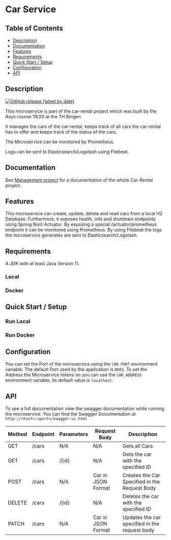 # Car Service
## Table of Contents

- [Description](#description)
- [Documentation](#documentation)
- [Features](#features)
- [Requirements](#requirements)
- [Quick Start / Setup](#quick-start--setup)
- [Configuration](#configuration)
- [API](#api)

## Description
[![GitHub release (latest by date)](https://img.shields.io/github/v/release/asys1920/carservice)](https://github.com/asys1920/carservice/releases/tag/v1.0.0)

This microservice is part of the car-rental project which was built
by the Asys course 19/20 at the TH Bingen.

It manages the cars of the car-rental, keeps track of all cars
the car-rental has to offer and keeps track of the status of
the cars.

The Microservice can be monitored by Prometheus.

Logs can be sent to Elasticsearch/Logstash using Filebeat.

## Documentation
See [Management project](https://github.com/asys1920/management) for a documentation of the whole Car-Rental project.
## Features
This microservice can create, update, delete and read cars from a local H2 Database. Furthermore, it exposes health,
info and shutdown endpoints using Spring Boot Actuator. By exposing a special /actuator/prometheus endpoint it can
be monitored using Prometheus. By using Filebeat the logs the microservice generates are sent to Elasticsearch/Logstash.

## Requirements
A JDK with at least Java Version 11.

### Local
### Docker
## Quick Start / Setup
### Run Local
### Run Docker

## Configuration
You can set the Port of the microservice using the `CAR_PORT` environment variable.
The default Port used by the application is `8083`. To set the Address the Microservice
listens on you can use the `CAR_ADDRESS` environment variable, its default value is
`localhost`.

## API
To see a full documentation view the swagger documentation while running the microservice. You can
find the Swagger Documentation at `http://<host>:<port>/swagger-ui.html` 

Method | Endpoint | Parameters | Request Body | Description
--- | --- | ---  | --- | ---
GET | /cars | N/A | N/A | Gets all Cars
GET | /cars | /{id} | N/A | Gets the car with the specified ID
POST | /cars | N/A | Car in JSON Format | Creates the Car Specified in the Request Body
DELETE | /cars | /{id} | N/A | Deletes the car with the specified ID
PATCH | /cars | N/A | Car in JSON Format | Updates the car  specified in the request body
